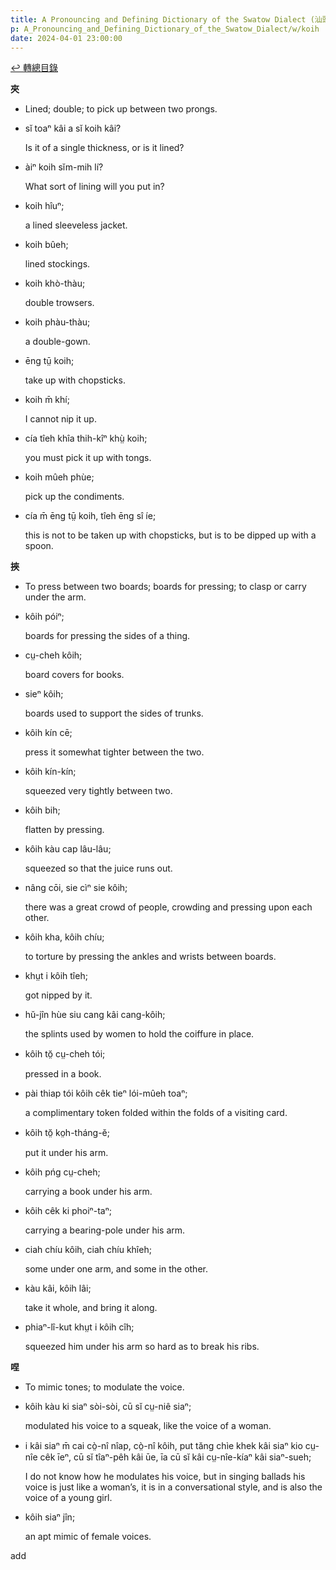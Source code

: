 ```yaml
---
title: A Pronouncing and Defining Dictionary of the Swatow Dialect (汕頭方言音義字典) / koih
p: A_Pronouncing_and_Defining_Dictionary_of_the_Swatow_Dialect/w/koih
date: 2024-04-01 23:00:00
---
```


[↩️ 轉總目錄](/A_Pronouncing_and_Defining_Dictionary_of_the_Swatow_Dialect)


**夾**
- Lined; double; to pick up between two prongs.

- sĭ toaⁿ kâi a sĭ koih kâi?

  Is it of a single thickness, or is it lined?

- àiⁿ koih sĭm-mih lí?

  What sort of lining will you put in?

- koih hîuⁿ;

  a lined sleeveless jacket.

- koih bûeh;

  lined stockings.

- koih khò-thàu;

  double trowsers.

- koih phàu-thàu;

  a double-gown.

- ēng tṳ̄ koih;

  take up with chopsticks.

- koih m̄ khí;

  I cannot nip it up.

- cía tîeh khîa thih-kîⁿ khṳ̀ koih;

  you must pick it up with tongs.

- koih mûeh phùe;

  pick up the condiments.

- cía m̄ ēng tṳ̄ koih, tîeh ēng sî íe;

  this is not to be taken up with chopsticks, but is to be dipped up with a spoon.

**挾**
- To press between two boards; boards for pressing; to clasp or carry under the arm.

- kôih póiⁿ;

  boards for pressing the sides of a thing.

- cṳ-cheh kôih;

  board covers for books.

- sieⁿ kôih;

  boards used to support the sides of trunks.

- kôih kín cē;

  press it somewhat tighter between the two.

- kôih kín-kín;

  squeezed very tightly between two.

- kôih bih;

  flatten by pressing.

- kôih kàu cap lâu-lâu;

  squeezed so that the juice runs out.

- nâng cōi, sie cìⁿ sie kôih;

  there was a great crowd of people, crowding and pressing upon each other.

- kôih kha, kôih chíu;

  to torture by pressing the ankles and wrists between boards.

- khṳt i kôih tîeh;

  got nipped by it.

- hŭ-jîn hùe siu cang kâi cang-kôih;

  the splints used by women to hold the coiffure in place.

- kôih tŏ̤ cṳ-cheh tói;

  pressed in a book.

- pài thiap tói kôih cêk tieⁿ lói-mûeh toaⁿ;

  a complimentary token folded within the folds of a visiting card.

- kôih tŏ̤ ko̤h-tháng-ĕ;

  put it under his arm.

- kôih pńg cṳ-cheh;

  carrying a book under his arm.

- kôih cêk ki phoiⁿ-taⁿ;

  carrying a bearing-pole under his arm.

- ciah chíu kôih, ciah chíu khîeh;

  some under one arm, and some in the other.

- kàu kâi, kôih lâi;

  take it whole, and bring it along.

- phiaⁿ-lî-kut khṳt i kôih cîh;

  squeezed him under his arm so hard as to break his ribs.

**㖏**
- To mimic tones; to modulate the voice.

- kôih kàu ki siaⁿ sòi-sòi, cū sĭ cṳ-niê siaⁿ;

  modulated his voice to a squeak, like the voice of a woman.

- i kâi siaⁿ m̄ cai cò̤-nî nîap, cò̤-nî kôih, put  tăng chìe khek kâi siaⁿ kio cṳ-nîe cêk īeⁿ, cū sĭ tîaⁿ-pêh kâi ūe, īa cū sĭ kâi cṳ-nîe-kíaⁿ kâi siaⁿ-sueh;

  I do not know how he modulates his voice, but in  singing ballads his voice is just like a woman’s, it is in a  conversational style, and is also the voice of a young girl.

- kôih siaⁿ jîn;

  an apt mimic of female voices.

 

add
